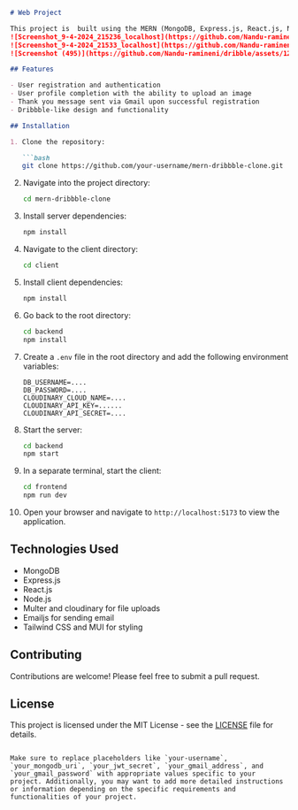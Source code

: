 

```markdown
# Web Project

This project is  built using the MERN (MongoDB, Express.js, React.js, Node.js) stack. It allows users to register, login, complete their profile (including uploading an image), and sends a thank you message via Gmail upon registration.
![Screenshot_9-4-2024_215236_localhost](https://github.com/Nandu-ramineni/dribble/assets/123319320/60b993ca-464a-4f96-a5b3-b658a1d1bce1)
![Screenshot_9-4-2024_21533_localhost](https://github.com/Nandu-ramineni/dribble/assets/123319320/7ece3b85-1a7d-45d3-8580-d59b27fa06ae)
![Screenshot (495)](https://github.com/Nandu-ramineni/dribble/assets/123319320/21dad712-22e1-43e1-adb9-93a2f43ba830)

## Features

- User registration and authentication
- User profile completion with the ability to upload an image
- Thank you message sent via Gmail upon successful registration
- Dribbble-like design and functionality

## Installation

1. Clone the repository:

   ```bash
   git clone https://github.com/your-username/mern-dribbble-clone.git
   ```

2. Navigate into the project directory:

   ```bash
   cd mern-dribbble-clone
   ```

3. Install server dependencies:

   ```bash
   npm install
   ```

4. Navigate to the client directory:

   ```bash
   cd client
   ```

5. Install client dependencies:

   ```bash
   npm install
   ```

6. Go back to the root directory:

   ```bash
   cd backend
   npm install
   ```

7. Create a `.env` file in the root directory and add the following environment variables:

   ```plaintext
   DB_USERNAME=....
   DB_PASSWORD=....
   CLOUDINARY_CLOUD_NAME=....
   CLOUDINARY_API_KEY=......
   CLOUDINARY_API_SECRET=....
   ```

8. Start the server:

   ```bash
   cd backend
   npm start
   ```

9. In a separate terminal, start the client:

   ```bash
   cd frontend
   npm run dev
   ```

10. Open your browser and navigate to `http://localhost:5173` to view the application.

## Technologies Used

- MongoDB
- Express.js
- React.js
- Node.js
- Multer and cloudinary for file uploads
- Emailjs for sending email
- Tailwind CSS and MUI for styling

## Contributing

Contributions are welcome! Please feel free to submit a pull request.

## License

This project is licensed under the MIT License - see the [LICENSE](LICENSE) file for details.
```

Make sure to replace placeholders like `your-username`, `your_mongodb_uri`, `your_jwt_secret`, `your_gmail_address`, and `your_gmail_password` with appropriate values specific to your project. Additionally, you may want to add more detailed instructions or information depending on the specific requirements and functionalities of your project.
